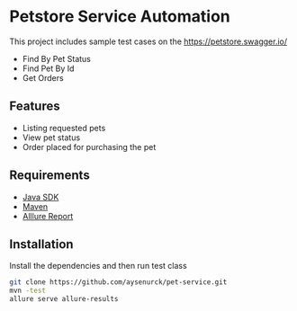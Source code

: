 # Petstore Service Automation
This project includes sample test cases on the https://petstore.swagger.io/
- Find By Pet Status
- Find Pet By Id
- Get Orders

## Features

- Listing requested pets
- View pet status
- Order placed for purchasing the pet

## Requirements

- [Java SDK](https://www.oracle.com/java/technologies/downloads/)
- [Maven](https://maven.apache.org/)
- [Alllure Report](https://docs.qameta.io/allure-report/)

## Installation

Install the dependencies and then run test class


```sh
git clone https://github.com/aysenurck/pet-service.git
mvn -test
allure serve allure-results
```

